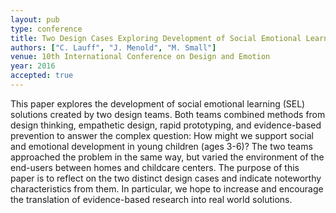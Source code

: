 ```yaml
---
layout: pub
type: conference
title: Two Design Cases Exploring Development of Social Emotional Learning Solutions
authors: ["C. Lauff", "J. Menold", "M. Small"]
venue: 10th International Conference on Design and Emotion 
year: 2016
accepted: true
---
```

This paper explores the development of social emotional learning (SEL) solutions created by two design teams.
Both teams combined methods from design thinking, empathetic design, rapid prototyping, and evidence-based
prevention to answer the complex question: How might we support social and emotional development in young
children (ages 3-6)? The two teams approached the problem in the same way, but varied the environment of the
end-users between homes and childcare centers. The purpose of this paper is to reflect on the two distinct
design cases and indicate noteworthy characteristics from them. In particular, we hope to increase and
encourage the translation of evidence-based research into real world solutions.

